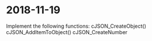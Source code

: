 
# 2018-11-19
Implement the following functions:
	cJSON_CreateObject()
	cJSON_AddItemToObject()
	cJSON_CreateNumber
